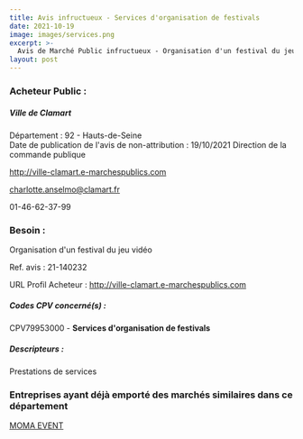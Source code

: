 ```yaml
---
title: Avis infructueux - Services d'organisation de festivals
date: 2021-10-19
image: images/services.png
excerpt: >-
  Avis de Marché Public infructueux - Organisation d'un festival du jeu vidéo
layout: post
---
```


### Acheteur Public :
##### Ville de Clamart
Département : 92 - Hauts-de-Seine<br/>
Date de publication de l'avis de non-attribution : 19/10/2021
Direction de la commande publique

http://ville-clamart.e-marchespublics.com

charlotte.anselmo@clamart.fr

01-46-62-37-99
### Besoin :

Organisation d'un festival du jeu vidéo

Ref. avis : 21-140232

URL Profil Acheteur : http://ville-clamart.e-marchespublics.com

##### Codes CPV concerné(s) :
CPV79953000 - **Services d'organisation de festivals** <br/>

##### Descripteurs :
Prestations de services <br/>

### Entreprises ayant déjà emporté des marchés similaires dans ce département
<a href="/entreprise-553/siren-390734937">MOMA EVENT</a><br/><br/>

